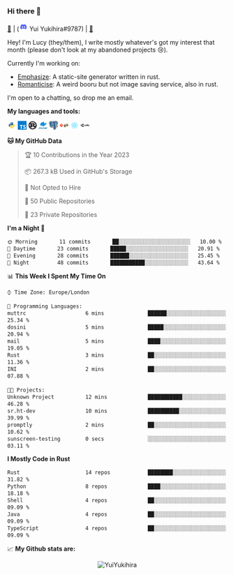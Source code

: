 ### Hi there 👋

[📧](mailto:lucy@dragnof.pro) | (<img height="20" src="https://raw.githubusercontent.com/github/explore/80688e429a7d4ef2fca1e82350fe8e3517d3494d/topics/discord/discord.png"> Yui Yukihira#9787) | [🔑](https://keyoxide.org/hkp/5b53fb285f862739d1b97a32e87ce5d7e995b976)


Hey! I'm Lucy (they/them), I write mostly whatever's got my interest that month (please don't look at my abandoned projects 😢).

Currently I'm working on:

- [Emphasize](https://github.com/makepress/emphasize): A static-site generator written in rust.
- [Romanticise](https://github.com/YuiYukihira/romanticise): A weird booru but not image saving service, also in rust.

I'm open to a chatting, so drop me an email.

**My languages and tools:**

<code><img height="20" src="https://raw.githubusercontent.com/github/explore/80688e429a7d4ef2fca1e82350fe8e3517d3494d/topics/python/python.png"></code>
<code><img height="20" src="https://raw.githubusercontent.com/github/explore/80688e429a7d4ef2fca1e82350fe8e3517d3494d/topics/typescript/typescript.png"></code>
<code><img height="20" src="https://raw.githubusercontent.com/github/explore/80688e429a7d4ef2fca1e82350fe8e3517d3494d/topics/rust/rust.png"></code>
<code><img height="20" src="https://raw.githubusercontent.com/github/explore/80688e429a7d4ef2fca1e82350fe8e3517d3494d/topics/docker/docker.png"></code>
<code><img height="20" src="https://raw.githubusercontent.com/github/explore/80688e429a7d4ef2fca1e82350fe8e3517d3494d/topics/postgresql/postgresql.png"></code>
<code><img height="20" src="https://raw.githubusercontent.com/github/explore/80688e429a7d4ef2fca1e82350fe8e3517d3494d/topics/git/git.png"></code>
<code><img height="20" src="https://raw.githubusercontent.com/github/explore/80688e429a7d4ef2fca1e82350fe8e3517d3494d/topics/react/react.png"></code>
<code><img height="20" src="https://raw.githubusercontent.com/github/explore/80688e429a7d4ef2fca1e82350fe8e3517d3494d/topics/unity/unity.png"></code>

<!--START_SECTION:waka-->
**🐱 My GitHub Data** 

> 🏆 10 Contributions in the Year 2023
 > 
> 📦 267.3 kB Used in GitHub's Storage 
 > 
> 🚫 Not Opted to Hire
 > 
> 📜 50 Public Repositories 
 > 
> 🔑 23 Private Repositories  
 > 
**I'm a Night 🦉** 

```text
🌞 Morning       11 commits       ██░░░░░░░░░░░░░░░░░░░░░░░   10.00 % 
🌆 Daytime       23 commits       █████░░░░░░░░░░░░░░░░░░░░   20.91 % 
🌃 Evening       28 commits       ██████░░░░░░░░░░░░░░░░░░░   25.45 % 
🌙 Night         48 commits       ███████████░░░░░░░░░░░░░░   43.64 % 

```


📊 **This Week I Spent My Time On** 

```text
⌚︎ Time Zone: Europe/London

💬 Programming Languages: 
muttrc                   6 mins              ██████░░░░░░░░░░░░░░░░░░░   25.34 % 
dosini                   5 mins              █████░░░░░░░░░░░░░░░░░░░░   20.94 % 
mail                     5 mins              ████░░░░░░░░░░░░░░░░░░░░░   19.05 % 
Rust                     3 mins              ██░░░░░░░░░░░░░░░░░░░░░░░   11.36 % 
INI                      2 mins              ██░░░░░░░░░░░░░░░░░░░░░░░   07.88 % 

🐱‍💻 Projects: 
Unknown Project          12 mins             ███████████░░░░░░░░░░░░░░   46.28 % 
sr.ht-dev                10 mins             ██████████░░░░░░░░░░░░░░░   39.99 % 
promptly                 2 mins              ██░░░░░░░░░░░░░░░░░░░░░░░   10.62 % 
sunscreen-testing        0 secs              ░░░░░░░░░░░░░░░░░░░░░░░░░   03.11 % 

```

**I Mostly Code in Rust** 

```text
Rust                     14 repos            ████████░░░░░░░░░░░░░░░░░   31.82 % 
Python                   8 repos             ████░░░░░░░░░░░░░░░░░░░░░   18.18 % 
Shell                    4 repos             ██░░░░░░░░░░░░░░░░░░░░░░░   09.09 % 
Java                     4 repos             ██░░░░░░░░░░░░░░░░░░░░░░░   09.09 % 
TypeScript               4 repos             ██░░░░░░░░░░░░░░░░░░░░░░░   09.09 % 

```



<!--END_SECTION:waka-->

📈 **My Github stats are:**

<p align="center">
    <img src="https://github-readme-stats.vercel.app/api?username=YuiYukihira&show_icons=true&theme=tokyonight&count_private=true" alt="YuiYukihira">
</p>

